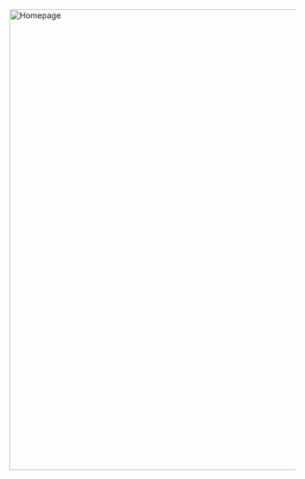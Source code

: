 <img width="1445" height="811" alt="Homepage" src="https://github.com/user-attachments/assets/bc84c73c-af93-4011-9a5b-b99e9f3cf69d" />
